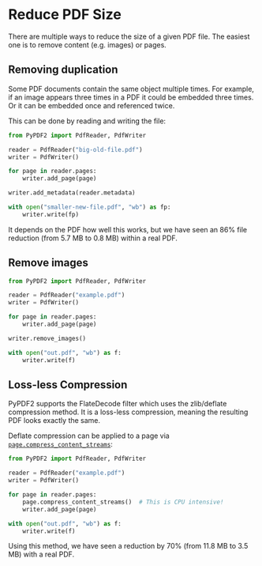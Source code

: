 # Reduce PDF Size

There are multiple ways to reduce the size of a given PDF file. The easiest
one is to remove content (e.g. images) or pages.

## Removing duplication

Some PDF documents contain the same object multiple times. For example, if an
image appears three times in a PDF it could be embedded three times. Or it can
be embedded once and referenced twice.

This can be done by reading and writing the file:

```python
from PyPDF2 import PdfReader, PdfWriter

reader = PdfReader("big-old-file.pdf")
writer = PdfWriter()

for page in reader.pages:
    writer.add_page(page)

writer.add_metadata(reader.metadata)

with open("smaller-new-file.pdf", "wb") as fp:
    writer.write(fp)
```

It depends on the PDF how well this works, but we have seen an 86% file
reduction (from 5.7 MB to 0.8 MB) within a real PDF.


## Remove images


```python
from PyPDF2 import PdfReader, PdfWriter

reader = PdfReader("example.pdf")
writer = PdfWriter()

for page in reader.pages:
    writer.add_page(page)

writer.remove_images()

with open("out.pdf", "wb") as f:
    writer.write(f)
```

## Loss-less Compression

PyPDF2 supports the FlateDecode filter which uses the zlib/deflate compression
method. It is a loss-less compression, meaning the resulting PDF looks exactly
the same.

Deflate compression can be applied to a page via [`page.compress_content_streams`](https://pypdf2.readthedocs.io/en/latest/modules/PageObject.html#PyPDF2._page.PageObject.compress_content_streams):

```python
from PyPDF2 import PdfReader, PdfWriter

reader = PdfReader("example.pdf")
writer = PdfWriter()

for page in reader.pages:
    page.compress_content_streams()  # This is CPU intensive!
    writer.add_page(page)

with open("out.pdf", "wb") as f:
    writer.write(f)
```

Using this method, we have seen a reduction by 70% (from 11.8 MB to 3.5 MB)
with a real PDF.
